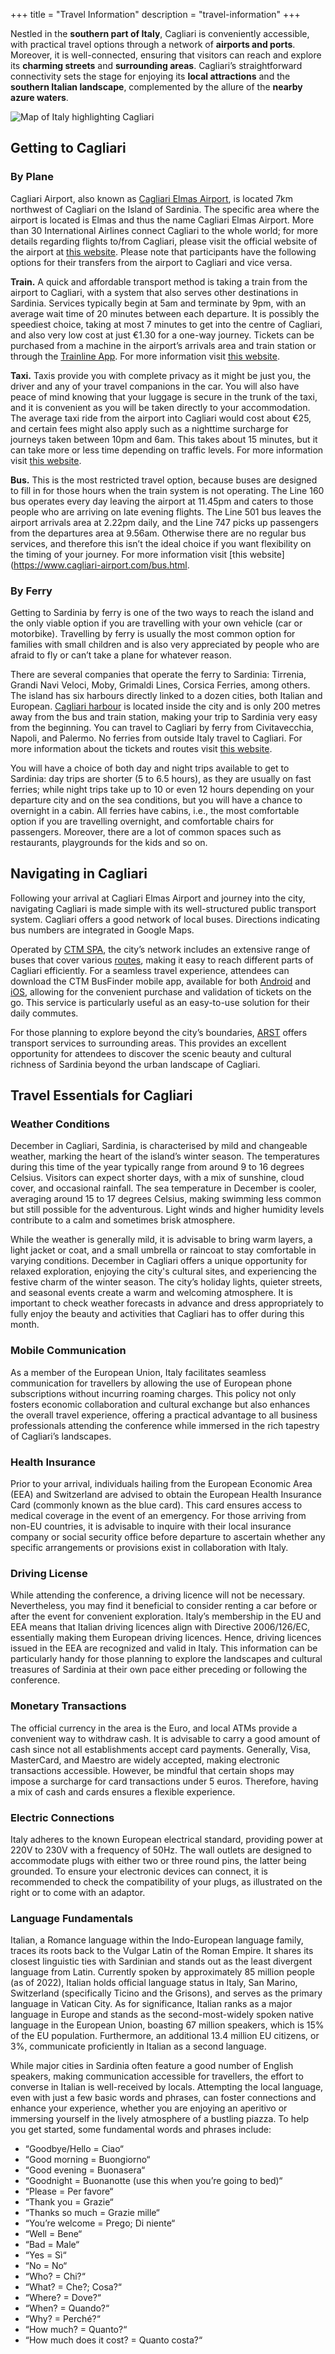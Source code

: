 +++
title = "Travel Information"
description = "travel-information"
+++

Nestled in the **southern part of Italy**, Cagliari is conveniently accessible, with practical travel options through a network of **airports and ports**. Moreover, it is well-connected, ensuring that visitors can reach and explore its **charming streets** and **surrounding areas**. Cagliari’s straightforward connectivity sets the stage for enjoying its **local attractions** and the **southern Italian landscape**, complemented by the allure of the **nearby azure waters**.

![Map of Italy highlighting Cagliari](/2025/img/organizers/map.png)

## Getting to Cagliari

### By Plane

Cagliari Airport, also known as [Cagliari Elmas Airport](https://www.cagliari-airport.com/), is located 7km northwest of Cagliari on the Island of Sardinia. The specific area where the airport is located is Elmas and thus the name Cagliari Elmas Airport. More than 30 International Airlines connect Cagliari to the whole world; for more details regarding flights to/from Cagliari, please visit the official website of the airport at [this website](https://www.cagliari-airport.com/). Please note that participants have the following options for their transfers from the airport to Cagliari and vice versa.

**Train.** A quick and affordable transport method is taking a train from the airport to Cagliari, with a system that also serves other destinations in Sardinia. Services typically begin at 5am and terminate by 9pm, with an average wait time of 20 minutes between each departure. It is possibly the speediest choice, taking at most 7 minutes to get into the centre of Cagliari, and also very low cost at just €1.30 for a one-way journey. Tickets can be purchased from a machine in the airport’s arrivals area and train station or through the [Trainline App](https://www.thetrainline.com/information/apps). For more information visit [this website](https://www.cagliari-airport.com/train.html).

**Taxi.** Taxis provide you with complete privacy as it might be just you, the driver and any of your travel companions in the car. You will also have peace of mind knowing that your luggage is secure in the trunk of the taxi, and it is convenient as you will be taken directly to your accommodation. The average taxi ride from the airport into Cagliari would cost about €25, and certain fees might also apply such as a nighttime surcharge for journeys taken between 10pm and 6am. This takes about 15 minutes, but it can take more or less time depending on traffic levels. For more information visit [this website](https://www.cagliari-airport.com/taxi.html).

**Bus.** This is the most restricted travel option, because buses are designed to fill in for those hours when the train system is not operating. The Line 160 bus operates every day leaving the airport at 11.45pm and caters to those people who are arriving on late evening flights. The Line 501 bus leaves the airport arrivals area at 2.22pm daily, and the Line 747 picks up passengers from the departures area at 9.56am. Otherwise there are no regular bus services, and therefore this isn’t the ideal choice if you want flexibility on the timing of your journey. For more information visit [this website](https://www.cagliari-airport.com/bus.html.

### By Ferry

Getting to Sardinia by ferry is one of the two ways to reach the island and the only viable option if you are travelling with your own vehicle (car or motorbike). Travelling by ferry is usually the most common option for families with small children and is also very appreciated by people who are afraid to fly or can’t take a plane for whatever reason.

There are several companies that operate the ferry to Sardinia: Tirrenia, Grandi Navi Veloci, Moby, Grimaldi Lines, Corsica Ferries, among others. The island has six harbours directly linked to a dozen cities, both Italian and European. [Cagliari harbour](https://www.portuskaralis.com/en/) is located inside the city and is only 200 metres away from the bus and train station, making your trip to Sardinia very easy from the beginning. You can travel to Cagliari by ferry from Civitavecchia, Napoli, and Palermo. No ferries from outside Italy travel to Cagliari. For more information about the tickets and routes visit [this website](https://www.directferries.com/cagliari_ferry.htm).

You will have a choice of both day and night trips available to get to Sardinia: day trips are shorter (5 to 6.5 hours), as they are usually on fast ferries; while night trips take up to 10 or even 12 hours depending on your departure city and on the sea conditions, but you will have a chance to overnight in a cabin. All ferries have cabins, i.e., the most comfortable option if you are travelling overnight, and comfortable chairs for passengers. Moreover, there are a lot of common spaces such as restaurants, playgrounds for the kids and so on.

## Navigating in Cagliari

Following your arrival at Cagliari Elmas Airport and journey into the city, navigating Cagliari is made simple with its well-structured public transport system. Cagliari offers a good network of local buses. Directions indicating bus numbers are integrated in Google Maps.

Operated by [CTM SPA](https://www.ctmcagliari.it/en/), the city’s network includes an extensive range of buses that cover various [routes](https://www.ctmcagliari.it//wp-content/uploads/mappa_della_rete.pdf), making it easy to reach different parts of Cagliari efficiently. For a seamless travel experience, attendees can download the CTM BusFinder mobile app, available for both [Android](https://play.google.com/store/apps/details?id=biz.zetesis.busfinderdroid&hl=it&pli=1) and [iOS](https://apps.apple.com/it/app/ctm-busfinder/id537254928), allowing for the convenient purchase and validation of tickets on the go. This service is particularly useful as an easy-to-use solution for their daily commutes.

For those planning to explore beyond the city’s boundaries, [ARST](https://www.arst.sardegna.it/index.html) offers transport services to surrounding areas. This provides an excellent opportunity for attendees to discover the scenic beauty and cultural richness of Sardinia beyond the urban landscape of Cagliari.

## Travel Essentials for Cagliari

### Weather Conditions

December in Cagliari, Sardinia, is characterised by mild and changeable weather, marking the heart of the island’s winter season. The temperatures during this time of the year typically range from around 9 to 16 degrees Celsius. Visitors can expect shorter days, with a mix of sunshine, cloud cover, and occasional rainfall. The sea temperature in December is cooler, averaging around 15 to 17 degrees Celsius, making swimming less common but still possible for the adventurous. Light winds and higher humidity levels contribute to a calm and sometimes brisk atmosphere.

While the weather is generally mild, it is advisable to bring warm layers, a light jacket or coat, and a small umbrella or raincoat to stay comfortable in varying conditions. December in Cagliari offers a unique opportunity for relaxed exploration, enjoying the city's cultural sites, and experiencing the festive charm of the winter season. The city’s holiday lights, quieter streets, and seasonal events create a warm and welcoming atmosphere. It is important to check weather forecasts in advance and dress appropriately to fully enjoy the beauty and activities that Cagliari has to offer during this month.

### Mobile Communication

As a member of the European Union, Italy facilitates seamless communication for travellers by allowing the use of European phone subscriptions without incurring roaming charges. This policy not only fosters economic collaboration and cultural exchange but also enhances the overall travel experience, offering a practical advantage to all business professionals attending the conference while immersed in the rich tapestry of Cagliari’s landscapes.

### Health Insurance

Prior to your arrival, individuals hailing from the European Economic Area (EEA) and Switzerland are advised to obtain the European Health Insurance Card (commonly known as the blue card). This card ensures access to medical coverage in the event of an emergency. For those arriving from non-EU countries, it is advisable to inquire with their local insurance company or social security office before departure to ascertain whether any specific arrangements or provisions exist in collaboration with Italy.

### Driving License

While attending the conference, a driving licence will not be necessary. Nevertheless, you may find it beneficial to consider renting a car before or after the event for convenient exploration. Italy’s membership in the EU and EEA means that Italian driving licences align with Directive 2006/126/EC, essentially making them European driving licences. Hence, driving licences issued in the EEA are recognized and valid in Italy. This information can be particularly handy for those planning to explore the landscapes and cultural treasures of Sardinia at their own pace either preceding or following the conference.

### Monetary Transactions

The official currency in the area is the Euro, and local ATMs provide a convenient way to withdraw cash. It is advisable to carry a good amount of cash since not all establishments accept card payments. Generally, Visa, MasterCard, and Maestro are widely accepted, making electronic transactions accessible. However, be mindful that certain shops may impose a surcharge for card transactions under 5 euros. Therefore, having a mix of cash and cards ensures a flexible experience.

### Electric Connections

Italy adheres to the known European electrical standard, providing power at 220V to 230V with a frequency of 50Hz. The wall outlets are designed to accommodate plugs with either two or three round pins, the latter being grounded. To ensure your electronic devices can connect, it is recommended to check the compatibility of your plugs, as illustrated on the right or to come with an adaptor.

### Language Fundamentals

Italian, a Romance language within the Indo-European language family, traces its roots back to the Vulgar Latin of the Roman Empire. It shares its closest linguistic ties with Sardinian and stands out as the least divergent language from Latin. Currently spoken by approximately 85 million people (as of 2022), Italian holds official language status in Italy, San Marino, Switzerland (specifically Ticino and the Grisons), and serves as the primary language in Vatican City. As for significance, Italian ranks as a major language in Europe and stands as the second-most-widely spoken native language in the European Union, boasting 67 million speakers, which is 15% of the EU population. Furthermore, an additional 13.4 million EU citizens, or 3%, communicate proficiently in Italian as a second language.

While major cities in Sardinia often feature a good number of English speakers, making communication accessible for travellers, the effort to converse in Italian is well-received by locals. Attempting the local language, even with just a few basic words and phrases, can foster connections and enhance your experience, whether you are enjoying an aperitivo or immersing yourself in the lively atmosphere of a bustling piazza. To help you get started, some fundamental words and phrases include:

- “Goodbye/Hello = Ciao“
- “Good morning = Buongiorno“
- “Good evening = Buonasera“
- “Goodnight = Buonanotte (use this when you’re going to bed)“
- “Please = Per favore“
- “Thank you = Grazie“
- “Thanks so much = Grazie mille“
- “You’re welcome = Prego; Di niente“
- “Well = Bene“
- “Bad = Male“
- “Yes = Sì“
- “No = No“
- “Who? = Chi?“
- “What? = Che?; Cosa?“
- “Where? = Dove?“
- “When? = Quando?“
- “Why? = Perché?“
- “How much? = Quanto?“
- “How much does it cost? = Quanto costa?“